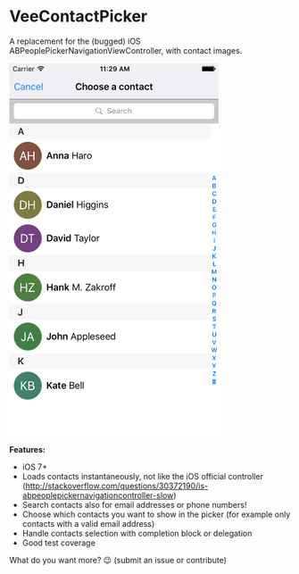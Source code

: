 # VeeContactPicker
A replacement for the (bugged) iOS ABPeoplePickerNavigationViewController, with contact images.

![VeeContactPicker screenshot](/Screenshots/veecontactpicker.png?raw=true "Screenshot")

**Features:**

- iOS 7+
- Loads contacts instantaneously, not like the iOS official controller (http://stackoverflow.com/questions/30372190/is-abpeoplepickernavigationcontroller-slow)
- Search contacts also for email addresses or phone numbers!
- Choose which contacts you want to show in the picker (for example only contacts with a valid email address)
- Handle contacts selection with completion block or delegation
- Good test coverage

What do you want more? 😉 (submit an issue or contribute)
